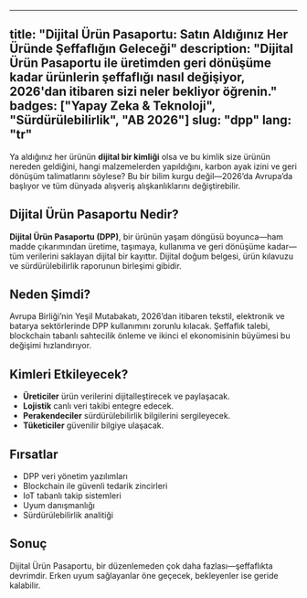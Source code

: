 
---
title: "Dijital Ürün Pasaportu: Satın Aldığınız Her Üründe Şeffaflığın Geleceği"
description: "Dijital Ürün Pasaportu ile üretimden geri dönüşüme kadar ürünlerin şeffaflığı nasıl değişiyor, 2026'dan itibaren sizi neler bekliyor öğrenin."
badges: ["Yapay Zeka & Teknoloji", "Sürdürülebilirlik", "AB 2026"]
slug: "dpp"
lang: "tr"
---

Ya aldığınız her ürünün **dijital bir kimliği** olsa ve bu kimlik size ürünün nereden geldiğini, hangi malzemelerden yapıldığını, karbon ayak izini ve geri dönüşüm talimatlarını söylese? Bu bir bilim kurgu değil—2026’da Avrupa’da başlıyor ve tüm dünyada alışveriş alışkanlıklarını değiştirebilir.

## Dijital Ürün Pasaportu Nedir?
**Dijital Ürün Pasaportu (DPP)**, bir ürünün yaşam döngüsü boyunca—ham madde çıkarımından üretime, taşımaya, kullanıma ve geri dönüşüme kadar—tüm verilerini saklayan dijital bir kayıttır. Dijital doğum belgesi, ürün kılavuzu ve sürdürülebilirlik raporunun birleşimi gibidir.

## Neden Şimdi?
Avrupa Birliği’nin Yeşil Mutabakatı, 2026’dan itibaren tekstil, elektronik ve batarya sektörlerinde DPP kullanımını zorunlu kılacak. Şeffaflık talebi, blockchain tabanlı sahtecilik önleme ve ikinci el ekonomisinin büyümesi bu değişimi hızlandırıyor.

## Kimleri Etkileyecek?
- **Üreticiler** ürün verilerini dijitalleştirecek ve paylaşacak.
- **Lojistik** canlı veri takibi entegre edecek.
- **Perakendeciler** sürdürülebilirlik bilgilerini sergileyecek.
- **Tüketiciler** güvenilir bilgiye ulaşacak.

## Fırsatlar
- DPP veri yönetim yazılımları  
- Blockchain ile güvenli tedarik zincirleri  
- IoT tabanlı takip sistemleri  
- Uyum danışmanlığı  
- Sürdürülebilirlik analitiği

## Sonuç
Dijital Ürün Pasaportu, bir düzenlemeden çok daha fazlası—şeffaflıkta devrimdir. Erken uyum sağlayanlar öne geçecek, bekleyenler ise geride kalabilir.
